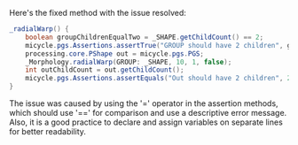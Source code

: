 Here's the fixed method with the issue resolved:
```java
_radialWarp() {
    boolean groupChildrenEqualTwo = _SHAPE.getChildCount() == 2;
    micycle.pgs.Assertions.assertTrue("GROUP should have 2 children", groupChildrenEqualTwo);
    processing.core.PShape out = micycle.pgs.PGS;
    _Morphology.radialWarp(GROUP: _SHAPE, 10, 1, false);
    int outChildCount = out.getChildCount();
    micycle.pgs.Assertions.assertEquals("Out should have 2 children", 2, outChildCount);
}
```
The issue was caused by using the '=' operator in the assertion methods, which should use '==' for comparison and use a descriptive error message. Also, it is a good practice to declare and assign variables on separate lines for better readability.